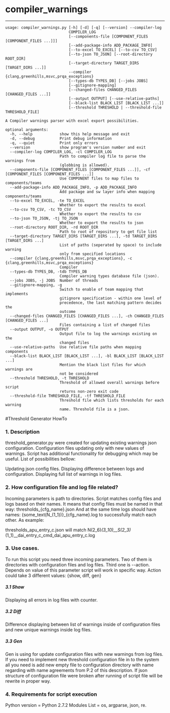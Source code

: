 # compiler_warnings

-----------------------
```
usage: compiler_warnings.py [-h] [-d] [-q] [--version] --compiler-log
                            COMPILER_LOG
                            [--components-file [COMPONENT_FILES [COMPONENT_FILES ...]]]
                            [--add-package-info ADD_PACKAGE_INFO]
                            [--to-excel TO_EXCEL] [--to-csv TO_CSV]
                            [--to-json TO_JSON] [--root-directory ROOT_DIR]
                            [--target-directory TARGET_DIRS [TARGET_DIRS ...]]
                            --compiler {clang,greenhills,msvc,prqa_exceptions}
                            [--types-db TYPES_DB] [--jobs JOBS]
                            [--gitignore-mapping]
                            [--changed-files CHANGED_FILES [CHANGED_FILES ...]]
                            [--output OUTPUT] [--use-relative-paths]
                            [--black-list BLACK_LIST [BLACK_LIST ...]]
                            [--threshold THRESHOLD | --threshold-file THRESHOLD_FILE]

A Compiler warnings parser with excel export possibilities.

optional arguments:
  -h, --help            show this help message and exit
  -d, --debug           Print debug information
  -q, --quiet           Print only errors
  --version             show program's version number and exit
  --compiler-log COMPILER_LOG, -cl COMPILER_LOG
                        Path to compiler log file to parse the warnings from
                        (globbing is allowed).
  --components-file [COMPONENT_FILES [COMPONENT_FILES ...]], -cf [COMPONENT_FILES [COMPONENT_FILES ...]]
                        Use COMPONENT files to map files to components/teams
  --add-package-info ADD_PACKAGE_INFO, -p ADD_PACKAGE_INFO
                        Add package and sw layer info when mapping components/teams
  --to-excel TO_EXCEL, -te TO_EXCEL
                        Whether to export the results to excel
  --to-csv TO_CSV, -tc TO_CSV
                        Whether to export the results to csv
  --to-json TO_JSON, -tj TO_JSON
                        Whether to export the results to json
  --root-directory ROOT_DIR, -rd ROOT_DIR
                        Path to root of repository to get file list
  --target-directory TARGET_DIRS [TARGET_DIRS ...], -td TARGET_DIRS [TARGET_DIRS ...]
                        List of paths (seperated by space) to include warning
                        only from specified locations
  --compiler {clang,greenhills,msvc,prqa_exceptions}, -c {clang,greenhills,msvc,prqa_exceptions}
                        Compiler
  --types-db TYPES_DB, -tdb TYPES_DB
                        Compiler warning types database file (json).
  --jobs JOBS, -j JOBS  Number of threads
  --gitignore-mapping, -g
                        Switch to enable of team mapping that implements
                        gitignore specification - within one level of
                        precedence, the last matching pattern decides the
                        outcome
  --changed-files CHANGED_FILES [CHANGED_FILES ...], -ch CHANGED_FILES [CHANGED_FILES ...]
                        Files containing a list of changed files
  --output OUTPUT, -o OUTPUT
                        Output file to log the warnings existing on the
                        changed files
  --use-relative-paths  Use relative file paths when mapping components
  --black-list BLACK_LIST [BLACK_LIST ...], -bl BLACK_LIST [BLACK_LIST ...]
                        Mention the black list files for which warnings are
                        not be considered
  --threshold THRESHOLD, -t THRESHOLD
                        Threshold of allowed overall warnings before script
                        returns non-zero exit code
  --threshold-file THRESHOLD_FILE, -tf THRESHOLD_FILE
                        Threshold file which lists thresholds for each warning
                        name. Threshold file is a json.
```


#Threshold Generator HowTo

### 1. Description

threshold_generator.py were created for updating existing warnings json configuration.
Configuration files updating only with new values of warnings. Script has additional
functionality for debugging which may be useful. List of possibilities bellow:

Updating json config files.
Displaying difference between logs and configuration.
Displaying full list of warnings in log files.

### 2. How configuration file and log file related?

Incoming parameters is path to directories.
Script matches config files and logs based on their names.
It means that config files must be named in that way: thresholds_{cfg_name}.json
And at the same time logs should have names: {some_text(N_(1_1))}_{cfg_name}.log to successfully
match each other. As example:

thresholds_apu_entry_c.json will match N(2_6)_(3_10)__S(2_3)_(1_1)__dai_entry_c_cmd_dai_apu_entry_c.log


### 3. Use cases.
To run this script you need three incoming parameters. Two of them is directories with
configuration files and log files. Third one is --action. Depends on value of this parameter script will work
in specific way. Action could take 3 different values: {show, diff, gen}
##### 3.1 Show
Displaying all errors in log files with counter.
##### 3.2 Diff
Difference displaying between list of warnings inside of configuration files
and new unique warnings inside log files.
##### 3.3 Gen
Gen is using for update configuration files with new warnings from log files.
If you need to implement new threshold configuration file in to the system all you need is
add new empty file to configuration directory with name  regarding with name agreements from P.2 of this description.
If json structure of configuration file were broken after running of script file will be rewrite in proper
way.

### 4. Requirements for script execution

Python version = Python 2.7.2
Modules List = os, argparse, json, re.

